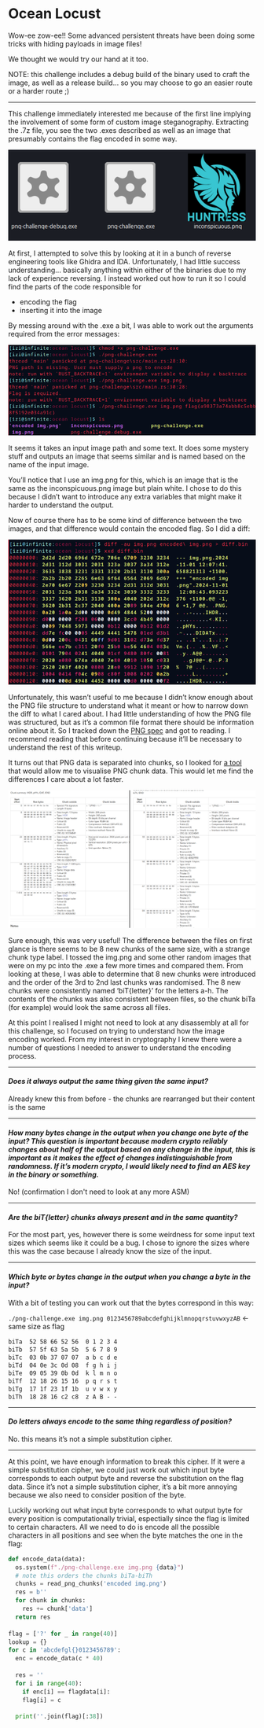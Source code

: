 # Ocean Locust

Wow-ee zow-ee!! Some advanced persistent threats have been doing some tricks with hiding payloads in image files!

We thought we would try our hand at it too.

NOTE: this challenge includes a debug build of the binary used to craft the image, as well as a release build... so you may choose to go an easier route or a harder route ;)

---

This challenge immediately interested me because of the first line implying the involvement of some form of custom image steganography. Extracting the .7z file, you see the two .exes described as well as an image that presumably contains the flag encoded in some way.

![the files png-challenge-debug.exe, png-challenge.exe, and inconspicuous.png in a file manager](https://github.com/mythemeria/ctf-writeups/blob/main/huntress/images/included%20files.png?raw=true)

At first, I attempted to solve this by looking at it in a bunch of reverse engineering tools like Ghidra and IDA. Unfortunately, I had little success understanding… basically anything within either of the binaries due to my lack of experience reversing. I instead worked out how to run it so I could find the parts of the code responsible for
+ encoding the flag
+ inserting it into the image

By messing around with the .exe a bit, I was able to work out the arguments required from the error messages:

![image of a terminal executing the command to add the executable permission to png-challenge.exe and then trying to run it. it outputs error messages complaining about a missing image file path and flag](https://github.com/mythemeria/ctf-writeups/blob/main/huntress/images/working%20out%20args.png?raw=true)

It seems it takes an input image path and some text. It does some mystery stuff and outputs an image that seems similar and is named based on the name of the input image.

You’ll notice that I use an img.png for this, which is an image that is the same as the inconspicuous.png image but plain white. I chose to do this because I didn’t want to introduce any extra variables that might make it harder to understand the output.

Now of course there has to be some kind of difference between the two images, and that difference would contain the encoded flag. So I did a diff:

![image of running the command diff -au between img.png and encoded img.png and piping the output to a file which is then viewed with the terminal hex editor xxd](https://github.com/mythemeria/ctf-writeups/blob/main/huntress/images/diff.png?raw=true)

Unfortunately, this wasn’t useful to me because I didn’t know enough about the PNG file structure to understand what it meant or how to narrow down the diff to what I cared about. I had little understanding of how the PNG file was structured, but as it’s a common file format there should be information online about it. So I tracked down the [PNG spec](http://www.libpng.org/pub/png/spec/1.2/PNG-Structure.html) and got to reading. I recommend reading that before continuing because it’ll be necessary to understand the rest of this writeup.

It turns out that PNG data is separated into chunks, so I looked for [a tool](https://www.nayuki.io/page/png-file-chunk-inspector) that would allow me to visualise PNG chunk data. This would let me find the differences I care about a lot faster.

![The linked website open in two browser windows side by side, showing the difference between an example img.png and encoded img.png](https://github.com/mythemeria/ctf-writeups/blob/main/huntress/images/chunk%20comparison.png?raw=true)

Sure enough, this was very useful! The difference between the files on first glance is there seems to be 8 new chunks of the same size, with a strange chunk type label. I tossed the img.png and some other random images that were on my pc into the .exe a few more times and compared them. From looking at these, I was able to determine that 8 new chunks were introduced and the order of the 3rd to 2nd last chunks was randomised. The 8 new chunks were consistently named ‘biT{letter}’ for the letters a-h. The contents of the chunks was also consistent between files, so the chunk biTa (for example) would look the same across all files.

At this point I realised I might not need to look at any disassembly at all for this challenge, so I focused on trying to understand how the image encoding worked. From my interest in cryptography I knew there were a number of questions I needed to answer to understand the encoding process.

---

#### _Does it always output the same thing given the same input?_

Already knew this from before - the chunks are rearranged but their content is the same

---

#### _How many bytes change in the output when you change one byte of the input? This question is important because modern crypto reliably changes about half of the output based on any change in the input, this is important as it makes the effect of changes indistinguishable from randomness. If it’s modern crypto, I would likely need to find an AES key in the binary or something._

No! (confirmation I don't need to look at any more ASM)

---

#### _Are the biT{letter} chunks always present and in the same quantity?_

For the most part, yes, however there is some weirdness for some input text sizes which seems like it could be a bug. I chose to ignore the sizes where this was the case because I already know the size of the input.

---

#### _Which byte or bytes change in the output when you change a byte in the input?_

With a bit of testing you can work out that the bytes correspond in this way:

`./png-challenge.exe img.png 0123456789abcdefghijklmnopqrstuvwxyzAB` <- same size as flag

```
biTa  52 58 66 52 56  0 1 2 3 4
biTb  57 5f 63 5a 5b  5 6 7 8 9
biTc  03 0b 37 07 07  a b c d e
biTd  04 0e 3c 0d 08  f g h i j
biTe  09 05 39 0b 0d  k l m n o
biTf  12 18 26 15 16  p q r s t
biTg  17 1f 23 1f 1b  u v w x y
biTh  18 28 16 c2 c8  z A B - -
```
---

#### _Do letters always encode to the same thing regardless of position?_

No. this means it’s not a simple substitution cipher.

---

At this point, we have enough information to break this cipher. If it were a simple substitution cipher, we could just work out which input byte corresponds to each output byte and reverse the substitution on the flag data. Since it’s not a simple substitution cipher, it’s a bit more annoying because we also need to consider position of the byte.

Luckily working out what input byte corresponds to what output byte for every position is computationally trivial, espectially since the flag is limited to certain characters. All we need to do is encode all the possible characters in all positions and see when the byte matches the one in the flag:

```python
def encode_data(data):
  os.system(f"./png-challenge.exe img.png {data}")
  # note this orders the chunks biTa-biTh
  chunks = read_png_chunks('encoded img.png')
  res = b''
  for chunk in chunks:
	res += chunk['data']
  return res

flag = ['?' for _ in range(40)]
lookup = {}
for c in 'abcdefgl{}0123456789':
  enc = encode_data(c * 40)
 
  res = ''
  for i in range(40):
	if enc[i] == flagdata[i]:
  	flag[i] = c
    
  print(''.join(flag)[:38])
```
